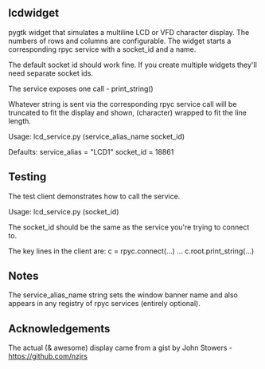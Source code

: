 lcdwidget
---------
pygtk widget that simulates a multiline LCD or VFD character display. 
The numbers of rows and columns are configurable.
The widget starts a corresponding rpyc service with a socket_id and a
name. 

The default socket id should work fine. If you create multiple widgets
they'll need separate socket ids.

The service exposes one call - print_string()

Whatever string is sent via the corresponding rpyc service call will be truncated 
to fit the display and shown, (character) wrapped to fit the line length.

Usage: lcd_service.py (service_alias_name socket_id)

Defaults:
        service_alias = "LCD1"
        socket_id = 18861

Testing
-------
The test client demonstrates how to call the service. 

Usage: lcd_service.py (socket_id)

The socket_id should be the same as the service you're trying to connect to.

The key lines in the client are:
c = rpyc.connect(...)
...
c.root.print_string(...)

Notes
-----
The service_alias_name string sets the window banner name and also appears in any 
registry of rpyc services (entirely optional).

Acknowledgements
----------------
The actual (& awesome) display came from a gist by John Stowers - https://github.com/nzjrs
